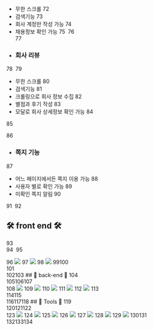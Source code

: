  + 무한 스크롤 
72
  + 검색기능
73
  + 회사 계정만 작성 가능 
74
  + 채용정보 확인 가능 
75
​
76
      <br>
77
+ ### 회사 리뷰 
78
​
79
  + 무한 스크롤 
80
  + 검색기능
81
  + 크롤링으로 회사 정보 수집
82
  + 별점과 후기 작성 
83
  + 모달로 회사 상세정보 확인 가능
84
  
85
  
86
+ ### 쪽지 기능 
87
  + 어느 페이지에서든 쪽지 이용 가능 
88
  + 사용자 별로 확인 가능
89
  + 미확인 쪽지 알림
90
   
91
​
92
## 🛠 front end 🛠
93
<br>
94
​
95
<div align="left">
96
<img src="https://img.shields.io/badge/Bootstrapap-7952B3?style=flat-square&logo=bootstrap&logoColor=white"/>
97
<img src="https://img.shields.io/badge/HTML5-E34F26?style=flat-square&logo=html5&logoColor=white"/>
98
        <img src="https://img.shields.io/badge/CSS3-1572B6?style=flat&logo=CSS3&logoColor=white"/> 
99
​
100
</div>
101
<br>
102
​
103
## 🔧 back-end 🔧
104
<br>
105
​
106
​
107
<div align="left">
108
<img src="https://img.shields.io/badge/Pyhon-3776AB?style=flat&logo=Python&logoColor=white"/> 
109
<img src="https://img.shields.io/badge/Java-007396?style=flat&logo=Java&logoColor=white" />
110
<img src="https://img.shields.io/badge/JavaScript-F7DF1E?style=flat-square&logo=javascript&logoColor=black"/>
111
<img src="https://img.shields.io/badge/jQuery-0769AD?style=flat-square&logo=jQuery&logoColor=white"/>
112
<img src="https://img.shields.io/badge/JSON-000000?style=flat-square&logo=json&logoColor=white"/>
113
</div>
114
​
115
<br>
116
​
117
​
118
## 🔧 Tools 🔧
119
<br>
120
​
121
​
122
<div align="left">
123
<img src="https://img.shields.io/badge/naver-Ferew0?style=flat-square&logo=naver&logoColor=white"/>
124
        <img src="https://img.shields.io/badge/intellijidea-00493C?style=flat-square&logo=intellijidea&logoColor=white"/>
125
        <img src="https://img.shields.io/badge/GitHub-181717?style=flat-square&logo=Github&logoColor=white"/>
126
    <img src="https://img.shields.io/badge/Docker-2496ED?style=flat-square&logo=Docker&logoColor=white"/>
127
    <img src="https://img.shields.io/badge/Git-F05032?style=flat-square&logo=git&logoColor=white"/>
128
        <img src="https://img.shields.io/badge/Spring-6DB33F?style=flat&logo=Spring&logoColor=white"/>
129
  <img src="https://img.shields.io/badge/notion-000000?style=flat&logo=notion&logoColor=white"/>
130
​
131
</div>
132
​
133
​
134

